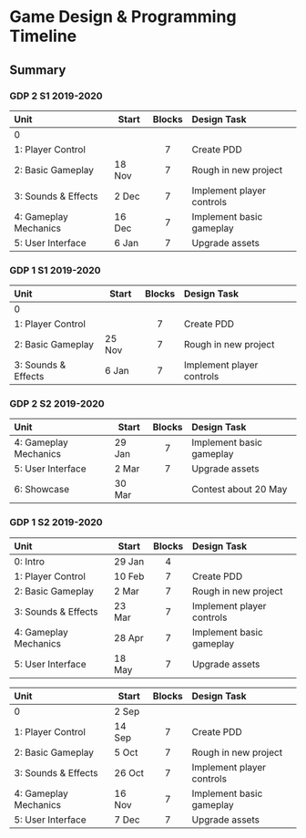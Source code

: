 # Game Design & Programming Timeline

## Summary

### GDP 2 S1 2019-2020

| Unit                  | Start  | Blocks | Design Task               |
|:--------------------- | ------ |:------:|:------------------------- |
| 0                     |        |        |                           |
| 1: Player Control     |        |   7    | Create PDD                |
| 2: Basic Gameplay     | 18 Nov |   7    | Rough in new project      |
| 3: Sounds & Effects   |  2 Dec |   7    | Implement player controls |
| 4: Gameplay Mechanics | 16 Dec |   7    | Implement basic gameplay  |
| 5: User Interface     |  6 Jan |   7    | Upgrade assets            | 

### GDP 1 S1 2019-2020

| Unit                  | Start  | Blocks | Design Task               |
|:--------------------- | ------ |:------:|:------------------------- |
| 0                     |        |        |                           |
| 1: Player Control     |        |   7    | Create PDD                |
| 2: Basic Gameplay     | 25 Nov |   7    | Rough in new project      |
| 3: Sounds & Effects   |  6 Jan |   7    | Implement player controls |

### GDP 2 S2 2019-2020

| Unit                  | Start  | Blocks | Design Task               |
|:--------------------- | ------ |:------:|:------------------------- |
| 4: Gameplay Mechanics | 29 Jan |   7    | Implement basic gameplay  |
| 5: User Interface     |  2 Mar |   7    | Upgrade assets            |
| 6: Showcase           | 30 Mar |        | Contest about 20 May      |

### GDP 1 S2 2019-2020

| Unit                  | Start  | Blocks | Design Task               |
|:--------------------- | ------ |:------:|:------------------------- |
| 0: Intro              | 29 Jan |   4    |                           |
| 1: Player Control     | 10 Feb |   7    | Create PDD                |
| 2: Basic Gameplay     |  2 Mar |   7    | Rough in new project      |
| 3: Sounds & Effects   | 23 Mar |   7    | Implement player controls |
| 4: Gameplay Mechanics | 28 Apr |   7    | Implement basic gameplay  |
| 5: User Interface     | 18 May |   7    | Upgrade assets            | 


| Unit                  | Start  | Blocks | Design Task               |
|:--------------------- | ------ |:------:|:------------------------- |
| 0                     |  2 Sep |        |                           |
| 1: Player Control     | 14 Sep |   7    | Create PDD                |
| 2: Basic Gameplay     |  5 Oct |   7    | Rough in new project      |
| 3: Sounds & Effects   | 26 Oct |   7    | Implement player controls |
| 4: Gameplay Mechanics | 16 Nov |   7    | Implement basic gameplay  |
| 5: User Interface     |  7 Dec |   7    | Upgrade assets            | 
